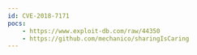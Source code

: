 ```yaml
---
id: CVE-2018-7171
pocs: 
    - https://www.exploit-db.com/raw/44350
    - https://github.com/mechanico/sharingIsCaring
---
```

